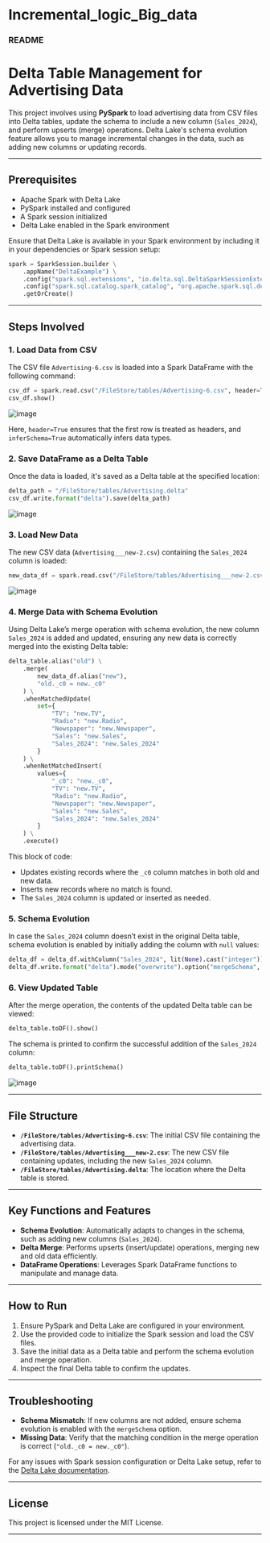 # Incremental_logic_Big_data

### README

# Delta Table Management for Advertising Data

This project involves using **PySpark** to load advertising data from CSV files into Delta tables, update the schema to include a new column (`Sales_2024`), and perform upserts (merge) operations. Delta Lake's schema evolution feature allows you to manage incremental changes in the data, such as adding new columns or updating records.

---

## Prerequisites

- Apache Spark with Delta Lake
- PySpark installed and configured
- A Spark session initialized
- Delta Lake enabled in the Spark environment

Ensure that Delta Lake is available in your Spark environment by including it in your dependencies or Spark session setup:

```python
spark = SparkSession.builder \
    .appName("DeltaExample") \
    .config("spark.sql.extensions", "io.delta.sql.DeltaSparkSessionExtension") \
    .config("spark.sql.catalog.spark_catalog", "org.apache.spark.sql.delta.catalog.DeltaCatalog") \
    .getOrCreate()
```

---

## Steps Involved

### 1. Load Data from CSV

The CSV file `Advertising-6.csv` is loaded into a Spark DataFrame with the following command:

```python
csv_df = spark.read.csv("/FileStore/tables/Advertising-6.csv", header=True, inferSchema=True)
csv_df.show()
```
![image](https://github.com/user-attachments/assets/27b437e5-e78e-4b9f-956b-23464fbb341c)


Here, `header=True` ensures that the first row is treated as headers, and `inferSchema=True` automatically infers data types.

### 2. Save DataFrame as a Delta Table

Once the data is loaded, it's saved as a Delta table at the specified location:

```python
delta_path = "/FileStore/tables/Advertising.delta"
csv_df.write.format("delta").save(delta_path)
```
![image](https://github.com/user-attachments/assets/e78d06d8-ec2e-42a1-9145-82514586f227)



### 3. Load New Data

The new CSV data (`Advertising___new-2.csv`) containing the `Sales_2024` column is loaded:

```python
new_data_df = spark.read.csv("/FileStore/tables/Advertising___new-2.csv", header=True, inferSchema=True)
```
![image](https://github.com/user-attachments/assets/dbd4deb7-4a77-4df5-9dd4-7b9e26b85ec8)


### 4. Merge Data with Schema Evolution

Using Delta Lake’s merge operation with schema evolution, the new column `Sales_2024` is added and updated, ensuring any new data is correctly merged into the existing Delta table:

```python
delta_table.alias("old") \
    .merge(
        new_data_df.alias("new"),
        "old._c0 = new._c0"
    ) \
    .whenMatchedUpdate(
        set={
            "TV": "new.TV",
            "Radio": "new.Radio",
            "Newspaper": "new.Newspaper",
            "Sales": "new.Sales",
            "Sales_2024": "new.Sales_2024"
        }
    ) \
    .whenNotMatchedInsert(
        values={
            "_c0": "new._c0",
            "TV": "new.TV",
            "Radio": "new.Radio",
            "Newspaper": "new.Newspaper",
            "Sales": "new.Sales",
            "Sales_2024": "new.Sales_2024"
        }
    ) \
    .execute()
```

This block of code:
- Updates existing records where the `_c0` column matches in both old and new data.
- Inserts new records where no match is found.
- The `Sales_2024` column is updated or inserted as needed.

### 5. Schema Evolution

In case the `Sales_2024` column doesn’t exist in the original Delta table, schema evolution is enabled by initially adding the column with `null` values:

```python
delta_df = delta_df.withColumn("Sales_2024", lit(None).cast("integer"))
delta_df.write.format("delta").mode("overwrite").option("mergeSchema", "true").save(delta_path)
```

### 6. View Updated Table

After the merge operation, the contents of the updated Delta table can be viewed:

```python
delta_table.toDF().show()
```

The schema is printed to confirm the successful addition of the `Sales_2024` column:

```python
delta_table.toDF().printSchema()
```
![image](https://github.com/user-attachments/assets/cc69ea7f-72ad-4ce8-bae3-27cbd3a90d04)

---

## File Structure

- **`/FileStore/tables/Advertising-6.csv`**: The initial CSV file containing the advertising data.
- **`/FileStore/tables/Advertising___new-2.csv`**: The new CSV file containing updates, including the new `Sales_2024` column.
- **`/FileStore/tables/Advertising.delta`**: The location where the Delta table is stored.

---

## Key Functions and Features

- **Schema Evolution**: Automatically adapts to changes in the schema, such as adding new columns (`Sales_2024`).
- **Delta Merge**: Performs upserts (insert/update) operations, merging new and old data efficiently.
- **DataFrame Operations**: Leverages Spark DataFrame functions to manipulate and manage data.

---

## How to Run

1. Ensure PySpark and Delta Lake are configured in your environment.
2. Use the provided code to initialize the Spark session and load the CSV files.
3. Save the initial data as a Delta table and perform the schema evolution and merge operation.
4. Inspect the final Delta table to confirm the updates.

---


## Troubleshooting

- **Schema Mismatch**: If new columns are not added, ensure schema evolution is enabled with the `mergeSchema` option.
- **Missing Data**: Verify that the matching condition in the merge operation is correct (`"old._c0 = new._c0"`).
  
For any issues with Spark session configuration or Delta Lake setup, refer to the [Delta Lake documentation](https://docs.delta.io/latest/index.html).

---

## License

This project is licensed under the MIT License.

--- 
